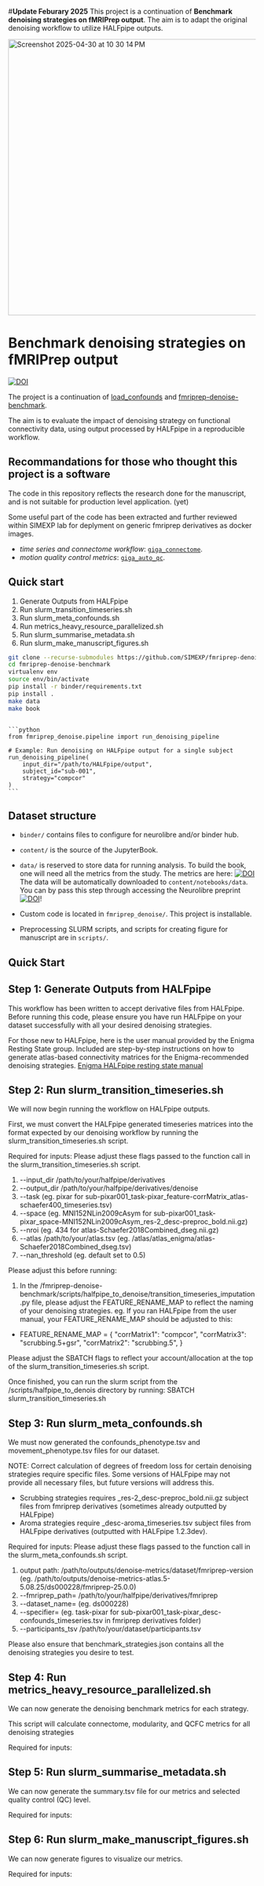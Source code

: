 #**Update Feburary 2025**
This project is a continuation of **Benchmark denoising strategies on fMRIPrep output**. 
The aim is to adapt the original denoising workflow to utilize HALFpipe outputs.

<img width="561" alt="Screenshot 2025-04-30 at 10 30 14 PM" src="https://github.com/user-attachments/assets/5a848bf7-c2ee-4395-ae5d-c13ef543c5e5" />



# Benchmark denoising strategies on fMRIPrep output

[![DOI](https://neurolibre.org/papers/10.55458/neurolibre.00012/status.svg)](https://doi.org/10.55458/neurolibre.00012)

The project is a continuation of [load_confounds](https://github.com/SIMEXP/load_confounds) and [fmriprep-denoise-benchmark](https://github.com/SIMEXP/fmriprep-denoise-benchmark).

The aim is to evaluate the impact of denoising strategy on functional connectivity data, using output processed by HALFpipe in a reproducible workflow.


## Recommandations for those who thought this project is a software

The code in this repository reflects the research done for the manuscript, and is not suitable for production level application. (yet)

Some useful part of the code has been extracted and further reviewed within SIMEXP lab for deplyment on generic fmriprep derivatives as docker images.

 - *time series and connectome workflow*: [`giga_connectome`](https://github.com/SIMEXP/giga_connectome).
 - *motion quality control metrics*: [`giga_auto_qc`](https://github.com/SIMEXP/giga_auto_qc).

## Quick start
1. Generate Outputs from HALFpipe
2. Run slurm_transition_timeseries.sh
3. Run slurm_meta_confounds.sh
4. Run metrics_heavy_resource_parallelized.sh
5. Run slurm_summarise_metadata.sh
6. Run slurm_make_manuscript_figures.sh

   
```bash
git clone --recurse-submodules https://github.com/SIMEXP/fmriprep-denoise-benchmark.git
cd fmriprep-denoise-benchmark
virtualenv env
source env/bin/activate
pip install -r binder/requirements.txt
pip install .
make data
make book
```

<pre><code class="language-python">
```python
from fmriprep_denoise.pipeline import run_denoising_pipeline

# Example: Run denoising on HALFpipe output for a single subject
run_denoising_pipeline(
    input_dir="/path/to/HALFpipe/output",
    subject_id="sub-001",
    strategy="compcor"
)
```
</code></pre>

## Dataset structure

- `binder/` contains files to configure for neurolibre and/or binder hub.

- `content/` is the source of the JupyterBook.

- `data/` is reserved to store data for running analysis.
  To build the book, one will need all the metrics from the study.
  The metrics are here:
  [![DOI](https://zenodo.org/badge/DOI/10.5281/zenodo.7764979.svg)](https://doi.org/10.5281/zenodo.7764979)
  The data will be automatically downloaded to `content/notebooks/data`.
  You can by pass this step through accessing the Neurolibre preprint [![DOI](https://neurolibre.org/papers/10.55458/neurolibre.00012/status.svg)](https://doi.org/10.55458/neurolibre.00012)!

- Custom code is located in `fmriprep_denoise/`. This project is installable.

- Preprocessing SLURM scripts, and scripts for creating figure for manuscript are in `scripts/`.

## Quick Start
## Step 1: Generate Outputs from HALFpipe

This workflow has been written to accept derivative files from HALFpipe. Before running this code, please ensure you have run HALFpipe on your dataset successfully with all your desired denoising strategies. 

For those new to HALFpipe, here is the user manual provided by the Enigma Resting State group. Included are step-by-step instructions on how to generate atlas-based connectivity matrices for the Enigma-recommended denoising strategies. [Enigma HALFpipe resting state manual](https://docs.google.com/document/d/1yVVlco4DYr3PwF5L74A5bJB2ivTMwjOV/edit?usp=sharing&ouid=105893466143665916946&rtpof=true&sd=true)


## Step 2: Run slurm_transition_timeseries.sh

We will now begin running the workflow on HALFpipe outputs. 

First, we must convert the HALFpipe generated timeseries matrices into the format expected by our denoising workflow by running the slurm_transition_timeseries.sh script. 

Required for inputs: Please adjust these flags passed to the function call in the slurm_transition_timeseries.sh script. 
1. --input_dir  /path/to/your/halfpipe/derivatives
2. --output_dir /path/to/your/halfpipe/derivatives/denoise
3. --task <place name of your task here> (eg. pixar for sub-pixar001_task-pixar_feature-corrMatrix_atlas-schaefer400_timeseries.tsv)
4. --space <place name of your template space> (eg. MNI152NLin2009cAsym for sub-pixar001_task-pixar_space-MNI152NLin2009cAsym_res-2_desc-preproc_bold.nii.gz)
5. --nroi <place number of ROIs in your atlas> (eg. 434 for atlas-Schaefer2018Combined_dseg.nii.gz)
6. --atlas /path/to/your/atlas.tsv (eg. /atlas/atlas_enigma/atlas-Schaefer2018Combined_dseg.tsv)
7. --nan_threshold <place desired cut off threshold for excluding ROIs> (eg. default set to 0.5)

Please adjust this before running:
1. In the /fmriprep-denoise-benchmark/scripts/halfpipe_to_denoise/transition_timeseries_imputation.py file, please adjust the FEATURE_RENAME_MAP to reflect the naming of your denoising strategies.
eg. If you ran HALFpipe from the user manual, your FEATURE_RENAME_MAP should be adjusted to this:
- FEATURE_RENAME_MAP = {
    "corrMatrix1": "compcor",
    "corrMatrix3": "scrubbing.5+gsr",
    "corrMatrix2": "scrubbing.5",
}

Please adjust the SBATCH flags to reflect your account/allocation at the top of the slurm_transition_timeseries.sh script.

Once finished, you can run the slurm script from the /scripts/halfpipe_to_denois directory by running: SBATCH slurm_transition_timeseries.sh 


## Step 3: Run slurm_meta_confounds.sh

We must now generated the confounds_phenotype.tsv and movement_phenotype.tsv files for our dataset.

NOTE: Correct calculation of degrees of freedom loss for certain denoising strategies require specific files. Some versions of HALFpipe may not provide all necessary files, but future versions will address this.
- Scrubbing strategies requires _res-2_desc-preproc_bold.nii.gz subject files from fmriprep derivatives (sometimes already outputted by HALFpipe)
- Aroma strategies require _desc-aroma_timeseries.tsv subject files from HALFpipe derivatives (outputted with HALFpipe 1.2.3dev).

Required for inputs: Please adjust these flags passed to the function call in the slurm_meta_confounds.sh script.
1. output path: /path/to/outputs/denoise-metrics/dataset/fmriprep-version (eg. /path/to/outputs/denoise-metrics-atlas.5-5.08.25/ds000228/fmriprep-25.0.0)
2. --fmriprep_path= /path/to/your/halfpipe/derivatives/fmriprep 
3. --dataset_name=<place dataset name here> (eg. ds000228)
4. --specifier=<place specifier here> (eg. task-pixar for sub-pixar001_task-pixar_desc-confounds_timeseries.tsv in fmriprep derivatives folder)
5. --participants_tsv /path/to/your/dataset/participants.tsv

Please also ensure that benchmark_strategies.json contains all the denoising strategies you desire to test. 

## Step 4: Run metrics_heavy_resource_parallelized.sh

We can now generate the denoising benchmark metrics for each strategy. 

This script will calculate connectome, modularity, and QCFC metrics for all denoising strategies 

Required for inputs: 



## Step 5: Run slurm_summarise_metadata.sh

We can now generate the summary.tsv file for our metrics and selected quality control (QC) level.

Required for inputs:


## Step 6: Run slurm_make_manuscript_figures.sh

We can now generate figures to visualize our metrics. 

Required for inputs:



